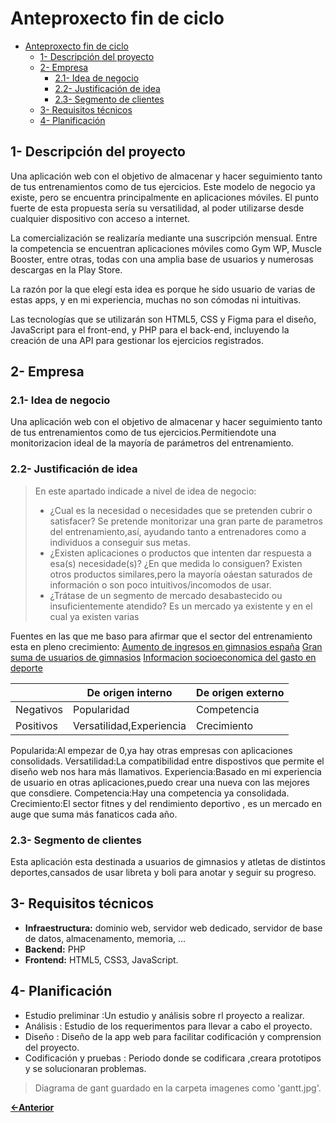# Anteproxecto fin de ciclo

- [Anteproxecto fin de ciclo](#anteproxecto-fin-de-ciclo)
  - [1- Descripción del proyecto](#1--descripción-del-proyecto)
  - [2- Empresa](#2--empresa)
    - [2.1- Idea de negocio](#21--idea-de-negocio)
    - [2.2- Justificación de idea](#22--justificación-de-idea)
    - [2.3- Segmento de clientes](#23--segmento-de-clientes)
  - [3- Requisitos técnicos](#3--requisitos-técnicos)
  - [4- Planificación](#4--planificación)

## 1- Descripción del proyecto
Una aplicación web con el objetivo de almacenar y hacer seguimiento tanto de tus entrenamientos como de tus ejercicios. Este modelo de negocio ya existe, pero se encuentra principalmente en aplicaciones móviles. El punto fuerte de esta propuesta sería su versatilidad, al poder utilizarse desde cualquier dispositivo con acceso a internet.

La comercialización se realizaría mediante una suscripción mensual. Entre la competencia se encuentran aplicaciones móviles como Gym WP, Muscle Booster, entre otras, todas con una amplia base de usuarios y numerosas descargas en la Play Store.

La razón por la que elegí esta idea es porque he sido usuario de varias de estas apps, y en mi experiencia, muchas no son cómodas ni intuitivas.

Las tecnologías que se utilizarán son HTML5, CSS y Figma para el diseño, JavaScript para el front-end, y PHP para el back-end, incluyendo la creación de una API para gestionar los ejercicios registrados.
## 2- Empresa
### 2.1- Idea de negocio
Una aplicación web con el objetivo de almacenar y hacer seguimiento tanto de tus entrenamientos como de tus ejercicios.Permitiendote una monitorizacion ideal de la mayoría de parámetros del entrenamiento.

### 2.2- Justificación de idea
> En este apartado indicade a nivel de idea de negocio:
>
> - ¿Cual es la necesidad o necesidades que se pretenden cubrir o satisfacer?
>     Se pretende monitorizar una gran parte de parametros del entrenamiento,así, ayudando tanto a entrenadores como a individuos a conseguir sus metas.
> - ¿Existen  aplicaciones o productos que intenten dar respuesta a esa(s) necesidade(s)? ¿En que medida lo consiguen?
>     Existen otros productos similares,pero la mayoría oáestan saturados de información o son poco intuitivos/incomodos de usar.
> - ¿Trátase de un segmento de mercado desabastecido ou insuficientemente atendido?
>     Es un mercado ya existente y en el cual ya existen varias

Fuentes en las que me baso para afirmar que el sector del entrenamiento esta en pleno crecimiento:
[Aumento de ingresos en gimnasios españa](https://es.statista.com/estadisticas/819008/evolucion-anual-de-los-ingresos-de-los-gimnasios-en-espana/)
[Gran suma de usuarios de gimnasios](https://es.statista.com/estadisticas/569644/evolucion-del-porcentaje-de-individuos-que-fueron-a-un-gimnasio/)
[Informacion socioeconomica del gasto en deporte](https://www.ige.gal/web/mostrar_actividade_estatistica.jsp?codigo=0206005001&idioma=es)

|              | De origen interno          | De origen externo |
|--------------|----------------------------|-------------------|
| Negativos    | Popularidad                | Competencia       |
| Positivos    | Versatilidad,Experiencia   | Crecimiento       |

Popularida:Al empezar de 0,ya hay otras empresas con aplicaciones consolidads.
Versatilidad:La compatibilidad entre dispostivos que permite el diseño web nos hara más llamativos.
Experiencia:Basado en mi experiencia de usuario en otras aplicaciones,puedo crear una nueva con las mejores que consdiere.
Competencia:Hay una competencia ya consolidada.
Crecimiento:El sector fitnes y del rendimiento deportivo , es un mercado en auge que suma más fanaticos cada año.

### 2.3- Segmento de clientes
Esta aplicación esta destinada a usuarios de gimnasios y atletas de distintos deportes,cansados de usar libreta y boli para anotar y seguir su progreso.
## 3- Requisitos técnicos

- **Infraestructura:** dominio web, servidor web dedicado, servidor de base de datos, almacenamento, memoria, ...
- **Backend:** PHP
- **Frontend:** HTML5, CSS3, JavaScript.

## 4- Planificación

- Estudio preliminar :Un estudio y análisis sobre rl proyecto a realizar.
- Análisis : Estudio de los requerimentos para llevar a cabo el proyecto.
- Diseño : Diseño de la app web para facilitar codificación y comprension del proyecto.
- Codificación y pruebas : Periodo donde se codificara ,creara prototipos y se solucionaran problemas.

>Diagrama de gant guardado en la carpeta imagenes como 'gantt.jpg'.

[**<-Anterior**](../../README.md)
